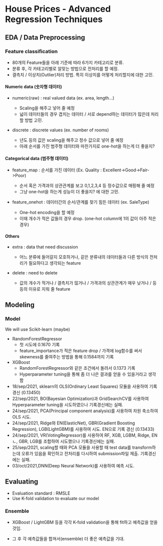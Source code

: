 # House Prices - Advanced Regression Techniques

## EDA / Data Preprocessing

### Feature classification
- 80개의 Feature들을 아래 기준에 따라 6가지 카테고리로 분류.
- 분류 후, 각 카테고리별로 알맞는 방법으로 전처리를 할 예정.
- 결측치 / 이상치(Outlier)처리 방법. 특히 이상치를 어떻게 처리할지에 대한 고민.

#### Numeric data (숫자형 데이터)
- numeric(raw) : real valued data (ex. area, length...)
  - Scaling을 해주고 넣어 줄 예정
  - 넓이 데이터들의 경우 겹치는 데이터 / 서로 depend하는 데이터가 많은데 처리 할 방법 고민.

- discrete : discrete values (ex. number of rooms)
  - 년도 등의 값은 scaling을 해주고 정수 값으로 넣어 줄 예정
  - 아래 순서를 가진 범주형 데이터와 마찬가지로 one-hot을 하는게 더 좋을지?

#### Categorical data (범주형 데이터)
- feature_map : 순서를 가진 데이터 (Ex. Quality : Excellent->Good->Fair->Poor)
  - 순서 혹은 가격과의 상관관계를 보고 0,1,2,3,4 등 정수값으로 매핑해 줄 예정
  - 그냥 one-hot을 하는게 성능이 더 좋을지? 에 대한 고민.

- feature_onehot : 데이터간의 순서/관계를 찾기 힘든 데이터 (ex. SaleType)
  - One-hot encoding을 할 예정
  - 이때 개수가 적은 값들의 경우 drop. (one-hot column에 1의 값이 아주 적은 경우)

#### Others
- extra : data that need discussion
  - 어느 분류에 들어갈지 모호하거나, 같은 분류내의 데이터들과 다른 방식의 전처리가 필요하다고 생각되는 feature

- delete : need to delete
  - 값의 개수가 적거나 / 결측치가 많거나 / 가격과의 상관관계가 매우 낮거나 / 등등의 이유로 지워 줄 feature

## Modeling

### Model
We will use Scikit-learn (maybe)
- RandomForestRegressor
  - 첫 시도에 0.1670 기록
  - feature_importance가 적은 feature drop / 가격에 log함수를 써서 skewness를 줄여주는 방법을 통해 0.1584까지 기록
- XGBoost 
  - RandomForestRegressor와 같은 조건에서 돌려서 0.1373 기록
  - Hyperparameter tuning을 통해 좀 더 나은 결과를 얻을 수 있을거라고 생각함
- 18/sep/2021, sklearn의 OLS(Ordinary Least Squares) 모듈을 사용하여 기록경신 (0.13450)
- 22/sep/2021, BO(Bayesian Optimization)과 GridSearchCV를 사용하여 Hyperparameter tuning을 시도하였으나 기록경신에는 실패.
- 24/sep/2021, PCA(Principal component analysis)를 사용하여 차원 축소하여 OLS 시도.
- 24/sep/2021, Ridge와 EN(ElasticNet), GBR(Gradient Boosting Regression), LGB(LightGBM)를 사용하여 시도. EN으로 기록 경신 (0.13433)
- 24/sep/2021, VR(VotingRegressor)를 사용하여 RF, XGB, LGBM, Ridge, ENㄴ, GBR, LGB를 조합하여 시도했으나 기록경신에는 실패.
- 25/sep/2021, scaling할 때와 PCA 모듈을 사용할 때 test data를 transform하는데 오류가 있음을 확인하고 전처리를 다시하여 submission파일 제출. 기록경신에는 실패.
- 03/oct/2021,DNN(Deep Neural Network)를 사용하여 예측 시도.

## Evaluating
- Evaluation standard : RMSLE
- Use K-fold validation to evaluate our model

### Ensemble
- XGBoost / LightGBM 등을 각각 K-fold validation을 통해 fit하고 예측값을 얻을 것임.

- 그 후 각 예측값들을 합쳐서(ensemble) 더 좋은 예측값을 기대.

  

